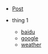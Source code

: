 * [Post](/post/)

* thing 1

  * [baidu](https://baidu.com)
  * [google](https://google.com)
  * [weather](http://wttr.in)
